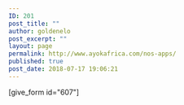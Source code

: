 ```yaml
---
ID: 201
post_title: ""
author: goldenelo
post_excerpt: ""
layout: page
permalink: http://www.ayokafrica.com/nos-apps/
published: true
post_date: 2018-07-17 19:06:21
---
```

[give_form id="607"]